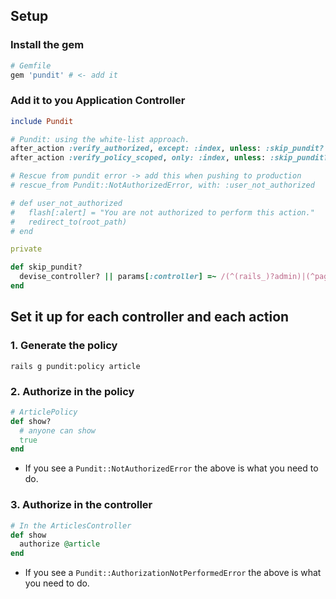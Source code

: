 ## Setup

### Install the gem

```ruby
# Gemfile
gem 'pundit' # <- add it
```

### Add it to you Application Controller

```ruby
include Pundit

# Pundit: using the white-list approach.
after_action :verify_authorized, except: :index, unless: :skip_pundit?
after_action :verify_policy_scoped, only: :index, unless: :skip_pundit?

# Rescue from pundit error -> add this when pushing to production
# rescue_from Pundit::NotAuthorizedError, with: :user_not_authorized

# def user_not_authorized
#   flash[:alert] = "You are not authorized to perform this action."
#   redirect_to(root_path)
# end

private

def skip_pundit?
  devise_controller? || params[:controller] =~ /(^(rails_)?admin)|(^pages$)/
end
```

## Set it up for each controller and each action

### 1. Generate the policy

```
rails g pundit:policy article
```
### 2. Authorize in the policy
```ruby
# ArticlePolicy
def show?
  # anyone can show
  true
end
```

* If you see a `Pundit::NotAuthorizedError` the above is what you need to do.

### 3. Authorize in the controller
```ruby
# In the ArticlesController
def show
  authorize @article
end
```

* If you see a `Pundit::AuthorizationNotPerformedError` the above is what you need to do.
